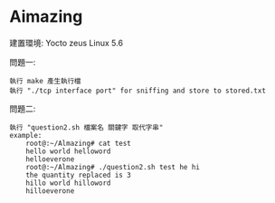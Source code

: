 # Aimazing
建置環境: Yocto zeus Linux 5.6 

問題一:
    
    執行 make 產生執行檔
    執行 "./tcp interface port" for sniffing and store to stored.txt
    
問題二:
    
    執行 "question2.sh 檔案名 關鍵字 取代字串" 
    example:
        root@:~/Almazing# cat test
        hello world helloword
        helloeverone
        root@:~/Almazing# ./question2.sh test he hi
        the quantity replaced is 3
        hillo world hilloword
        hilloeverone
